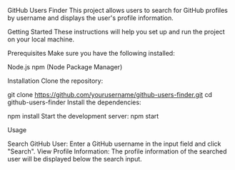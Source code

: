 
GitHub Users Finder
This project allows users to search for GitHub profiles by username and displays the user's profile information.

Getting Started
These instructions will help you set up and run the project on your local machine.

Prerequisites
Make sure you have the following installed:

Node.js
npm (Node Package Manager)


Installation
Clone the repository:


git clone https://github.com/yourusername/github-users-finder.git
cd github-users-finder
Install the dependencies:

npm install
Start the development server:
npm start


Usage

Search GitHub User: Enter a GitHub username in the input field and click "Search".
View Profile Information: The profile information of the searched user will be displayed below the search input.







